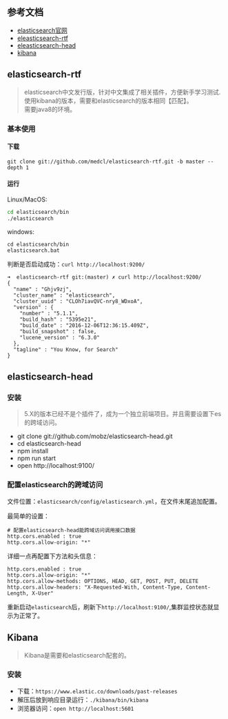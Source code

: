 ## 参考文档
- [elasticsearch官网](https://www.elastic.co/)
- [eleasticsearch-rtf](https://github.com/medcl/elasticsearch-rtf)
- [eleasticsearch-head](https://github.com/mobz/elasticsearch-head)
- [kibana](https://www.elastic.co/downloads/kibana)

## elasticsearch-rtf
> elasticsearch中文发行版，针对中文集成了相关插件，方便新手学习测试.  
使用kibana的版本，需要和elasticsearch的版本相同【匹配】。  
需要java8的环境。

### 基本使用

#### 下载

```
git clone git://github.com/medcl/elasticsearch-rtf.git -b master --depth 1
```

#### 运行
Linux/MacOS:

```bash
cd elasticsearch/bin
./elasticsearch
```

windows:

```
cd elasticsearch/bin
elasticsearch.bat
```
判断是否启动成功：`curl http://localhost:9200/`

```
➜  elasticsearch-rtf git:(master) ✗ curl http://localhost:9200/
{
  "name" : "Ghjv9zj",
  "cluster_name" : "elasticsearch",
  "cluster_uuid" : "CLOh7iavQVC-nry8_WDxoA",
  "version" : {
    "number" : "5.1.1",
    "build_hash" : "5395e21",
    "build_date" : "2016-12-06T12:36:15.409Z",
    "build_snapshot" : false,
    "lucene_version" : "6.3.0"
  },
  "tagline" : "You Know, for Search"
}
```

## elasticsearch-head

### 安装
> 5.X的版本已经不是个插件了，成为一个独立前端项目。并且需要设置下es的跨域访问。

- git clone git://github.com/mobz/elasticsearch-head.git
- cd elasticsearch-head
- npm install
- npm run start
- open http://localhost:9100/

### 配置elasticsearch的跨域访问
文件位置：`elasticsearch/config/elasticsearch.yml`，在文件末尾追加配置。

最简单的设置：

```
# 配置elasticsearch-head能跨域访问调用接口数据
http.cors.enabled : true
http.cors.allow-origin: "*"
```

详细一点再配置下方法和头信息：

```
http.cors.enabled : true
http.cors.allow-origin: "*"
http.cors.allow-methods: OPTIONS, HEAD, GET, POST, PUT, DELETE
http.cors.allow-headers: "X-Requested-With, Content-Type, Content-Length, X-User"
```
重新启动`elasticsearch`后，刷新下`http://localhost:9100/`,集群监控状态就显示为正常了。


## Kibana
> Kibana是需要和elasticsearch配套的。  

### 安装
- 下载：`https://www.elastic.co/downloads/past-releases`
- 解压后放到响应目录运行：`./kibana/bin/kibana`
-  浏览器访问：`open http://localhost:5601`

